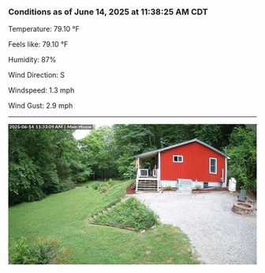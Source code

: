 ### Conditions as of June 14, 2025 at 11:38:25 AM CDT 

Temperature: 79.10 &deg;F

Feels like: 79.10 &deg;F

Humidity: 87%

Wind Direction: S

Windspeed: 1.3 mph

Wind Gust: 2.9 mph

---

<img src="./images/latest.jpeg"/>

